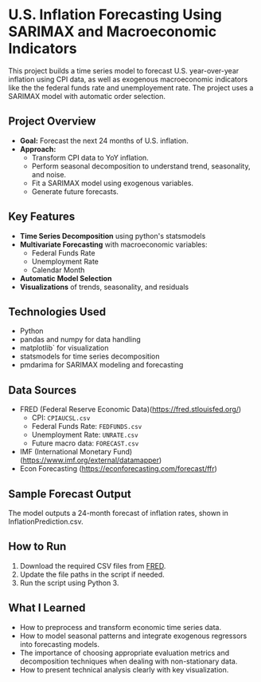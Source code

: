 # U.S. Inflation Forecasting Using SARIMAX and Macroeconomic Indicators

This project builds a time series model to forecast U.S. year-over-year inflation using CPI data, as well as exogenous macroeconomic indicators like the the federal funds rate and unemployement rate. The project uses a SARIMAX model with automatic order selection.

## Project Overview

- **Goal:** Forecast the next 24 months of U.S. inflation.
- **Approach:** 
  - Transform CPI data to YoY inflation.
  - Perform seasonal decomposition to understand trend, seasonality, and noise.
  - Fit a SARIMAX model using exogenous variables.
  - Generate future forecasts.

## Key Features

- **Time Series Decomposition** using python's statsmodels
- **Multivariate Forecasting** with macroeconomic variables:
  - Federal Funds Rate
  - Unemployment Rate
  - Calendar Month
- **Automatic Model Selection**
- **Visualizations** of trends, seasonality, and residuals

## Technologies Used

- Python
- pandas and numpy for data handling
- matplotlib` for visualization
- statsmodels for time series decomposition
- pmdarima for SARIMAX modeling and forecasting

## Data Sources

- FRED (Federal Reserve Economic Data)(https://fred.stlouisfed.org/)
  - CPI: `CPIAUCSL.csv`
  - Federal Funds Rate: `FEDFUNDS.csv`
  - Unemployment Rate: `UNRATE.csv`
  - Future macro data: `FORECAST.csv`
- IMF (International Monetary Fund) (https://www.imf.org/external/datamapper)
- Econ Forecasting (https://econforecasting.com/forecast/ffr)

## Sample Forecast Output

The model outputs a 24-month forecast of inflation rates, shown in InflationPrediction.csv.

## How to Run

1. Download the required CSV files from [FRED](https://fred.stlouisfed.org/).
2. Update the file paths in the script if needed.
3. Run the script using Python 3.

## What I Learned

- How to preprocess and transform economic time series data.
- How to model seasonal patterns and integrate exogenous regressors into forecasting models.
- The importance of choosing appropriate evaluation metrics and decomposition techniques when dealing with non-stationary data.
- How to present technical analysis clearly with key visualization.
